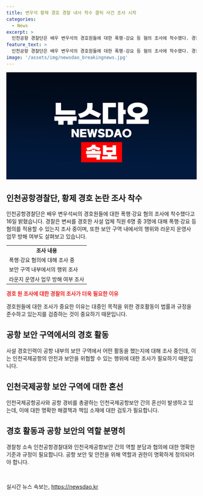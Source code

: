 ```yaml
---
title: 변우석 황제 경호 경찰 내사 착수 클릭 사건 조사 시작
categories:
  - News
excerpt: >
  인천공항 경찰단은 배우 변우석의 경호원들에 대한 폭행·강요 등 혐의 조사에 착수했다. 경찰은 또 직원들이 보안 구역 내부에서의 행위와 라운지 운영사 업무 방해 여부를 살펴보고 있다. 이에 대해 인천국제공항과 관련 업체는 협의 없이 경호를 진행했다고 주장하며, 인천국제공항공사 측은 공항 경비와의 협의를 강조했다. 경찰대는 공항 내에서 개인을 경호하는 일은 없다고 밝히며, 변씨는 귀국 후에도 경호가 줄어들고 특별한 조치는 취해지지 않았다.
feature_text: >
  인천공항 경찰단은 배우 변우석의 경호원들에 대한 폭행·강요 등 혐의 조사에 착수했다. 경찰은 또 직원들이 보안 구역 내부에서의 행위와 라운지 운영사 업무 방해 여부를 살펴보고 있다. 이에 대해 인천국제공항과 관련 업체는 협의 없이 경호를 진행했다고 주장하며, 인천국제공항공사 측은 공항 경비와의 협의를 강조했다. 경찰대는 공항 내에서 개인을 경호하는 일은 없다고 밝히며, 변씨는 귀국 후에도 경호가 줄어들고 특별한 조치는 취해지지 않았다.
image: '/assets/img/newsdao_breakingnews.jpg'
---
```


<p><img src="/assets/img/newsdao_breakingnews.jpg" alt="flaretime 속보" /></p>

<h2 data-ke-size="size26">인천공항경찰단, 황제 경호 논란 조사 착수</h2>

<p data-ke-size="size16">인천공항경찰단은 배우 변우석씨의 경호원들에 대한 폭행·강요 혐의 조사에 착수했다고 16일 밝혔습니다. 경찰은 변씨를 경호한 사설 업체 직원 6명 중 3명에 대해 폭행·강요 등 혐의를 적용할 수 있는지 조사 중이며, 또한 보안 구역 내에서의 행위와 라운지 운영사 업무 방해 여부도 살펴보고 있습니다.</p>

<table>
  <tr>
    <td style="text-align: center; height: 17px;"><b>조사 내용</b></td>
  </tr>
  <tr>
    <td>폭행·강요 혐의에 대해 조사 중</td>
  </tr>
  <tr>
    <td>보안 구역 내부에서의 행위 조사</td>
  </tr>
  <tr>
    <td>라운지 운영사 업무 방해 여부 조사</td>
  </tr>
</table>

<p><b><span style="color: #ee2323;">경호 원 조사에 대한 경찰의 조사가 더욱 필요한 이유</span></b></p>

<p data-ke-size="size16">경호원들에 대한 조사가 중요한 이유는 대중인 목적을 위한 경호활동이 법률과 규정을 준수하고 있는지를 검증하는 것이 중요하기 때문입니다.</p>

<h2 data-ke-size="size26">공항 보안 구역에서의 경호 활동</h2>

<p data-ke-size="size16">사설 경호인력이 공항 내부의 보안 구역에서 어떤 활동을 했는지에 대해 조사 중인데, 이는 인천국제공항의 안전과 보안을 위협할 수 있는 행위에 대한 조사가 필요하기 때문입니다.</p>

<h2 data-ke-size="size26">인천국제공항 보안 구역에 대한 혼선</h2>

<p data-ke-size="size16">인천국제공항공사와 공항 경비를 총괄하는 인천국제공항보안 간의 혼선이 발생하고 있는데, 이에 대한 명확한 해결책과 책임 소재에 대한 검토가 필요합니다.</p>

<h2 data-ke-size="size26">경호 활동과 공항 보안의 역할 분명히</h2>

<p data-ke-size="size16">경찰청 소속 인천공항경찰대와 인천국제공항보안 간의 역할 분담과 협의에 대한 명확한 기준과 규정이 필요합니다. 공항 보안 및 안전을 위해 역할과 권한이 명확하게 정의되어야 합니다.</p>

<p data-ke-size="size16">&nbsp;</p>
실시간 뉴스 속보는, <a href="https://newsdao.kr" rel="dofollow">https://newsdao.kr</a>


